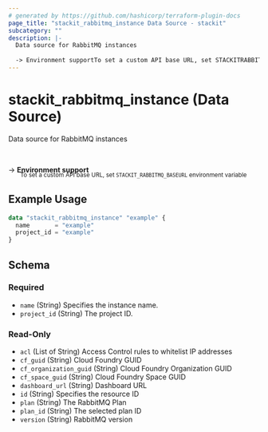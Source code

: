 ```yaml
---
# generated by https://github.com/hashicorp/terraform-plugin-docs
page_title: "stackit_rabbitmq_instance Data Source - stackit"
subcategory: ""
description: |-
  Data source for RabbitMQ instances
  
  -> Environment supportTo set a custom API base URL, set STACKITRABBITMQBASEURL environment variable
---
```


# stackit_rabbitmq_instance (Data Source)

Data source for RabbitMQ instances

<br />

-> __Environment support__<br /><small style='margin-left: 24px; margin-top: -5px; display: inline-block;'>To set a custom API base URL, set <code>STACKIT_RABBITMQ_BASEURL</code> environment variable </small>

## Example Usage

```terraform
data "stackit_rabbitmq_instance" "example" {
  name       = "example"
  project_id = "example"
}
```

<!-- schema generated by tfplugindocs -->
## Schema

### Required

- `name` (String) Specifies the instance name.
- `project_id` (String) The project ID.

### Read-Only

- `acl` (List of String) Access Control rules to whitelist IP addresses
- `cf_guid` (String) Cloud Foundry GUID
- `cf_organization_guid` (String) Cloud Foundry Organization GUID
- `cf_space_guid` (String) Cloud Foundry Space GUID
- `dashboard_url` (String) Dashboard URL
- `id` (String) Specifies the resource ID
- `plan` (String) The RabbitMQ Plan
- `plan_id` (String) The selected plan ID
- `version` (String) RabbitMQ version


